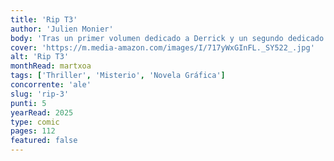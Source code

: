 ```yaml
---
title: 'Rip T3'
author: 'Julien Monier'
body: 'Tras un primer volumen dedicado a Derrick y un segundo dedicado a Maurice, nos sumergimos en la sórdida vida de Ahmed, un joven policía especializado en el estudio de los insectos. Inmerso en un caso criminal que le supera, pero decidido a probarse, Ahmed bien puede acabar en el lugar indicado... en el momento inoportuno. RIP es un cómic sobre una profesión imaginaria de recuperadores de objetos valiosos de entre los muertos. '
cover: 'https://m.media-amazon.com/images/I/717yWxGInFL._SY522_.jpg'
alt: 'Rip T3'
monthRead: martxoa
tags: ['Thriller', 'Misterio', 'Novela Gráfica']
concorrente: 'ale'
slug: 'rip-3'
punti: 5
yearRead: 2025
type: comic
pages: 112
featured: false
---
```


